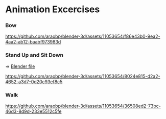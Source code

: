 # Animation Excercises

### Bow

https://github.com/araobp/blender-3d/assets/11053654/f86e43b0-9ea2-4aa2-ab12-baabf973983d

### Stand Up and Sit Down

=> [Blender file](./woman_in_sweater.blend)

https://github.com/araobp/blender-3d/assets/11053654/8024e815-d2a2-4652-a3d7-0d20c93ef8c5

### Walk

https://github.com/araobp/blender-3d/assets/11053654/36508ed2-73bc-46d3-8d9d-233e5512c5fe

